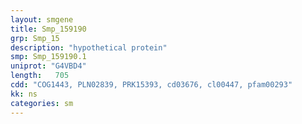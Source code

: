 ```yaml
---
layout: smgene
title: Smp_159190
grp: Smp_15
description: "hypothetical protein"
smp: Smp_159190.1
uniprot: "G4VBD4"
length:   705
cdd: "COG1443, PLN02839, PRK15393, cd03676, cl00447, pfam00293"
kk: ns
categories: sm
---
```

